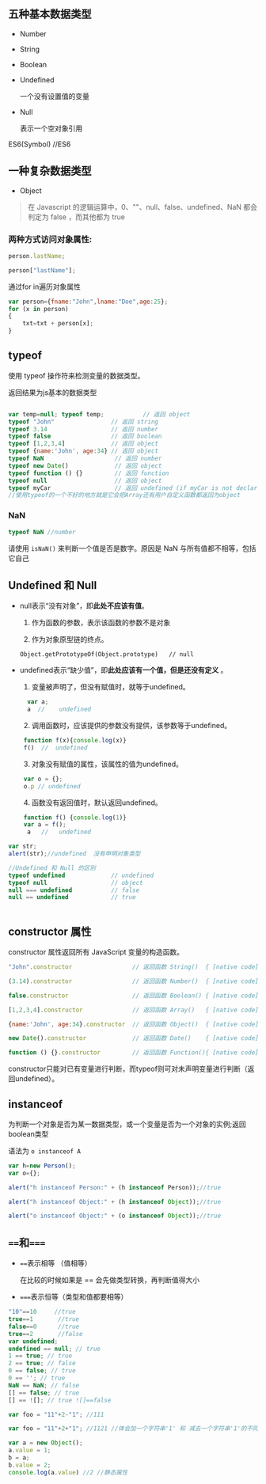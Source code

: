 ## 五种基本数据类型

* Number

* String

* Boolean

* Undefined

    一个没有设置值的变量

* Null 

    表示一个空对象引用

ES6(Symbol)  //ES6

## 一种复杂数据类型

* Object

> 在 Javascript 的逻辑运算中，0、""、null、false、undefined、NaN 都会判定为 false ，而其他都为 true 

### 两种方式访问对象属性:

```javascript
person.lastName;

person["lastName"];

```

通过for in遍历对象属性

```javascript
var person={fname:"John",lname:"Doe",age:25}; 
for (x in person)
{
    txt=txt + person[x];
}
```



## typeof

使用 typeof 操作符来检测变量的数据类型。

返回结果为js基本的数据类型

```javascript

var temp=null; typeof temp;           // 返回 object
typeof "John"                // 返回 string 
typeof 3.14                  // 返回 number
typeof false                 // 返回 boolean
typeof [1,2,3,4]             // 返回 object
typeof {name:'John', age:34} // 返回 object
typeof NaN                    // 返回 number
typeof new Date()             // 返回 object
typeof function () {}         // 返回 function
typeof null                   // 返回 object
typeof myCar                  // 返回 undefined (if myCar is not declared)
//使用typeof的一个不好的地方就是它会把Array还有用户自定义函数都返回为object

```

### NaN

```javascript
typeof NaN //number
```

请使用 ```isNaN()``` 来判断一个值是否是数字。原因是 NaN 与所有值都不相等，包括它自己


## Undefined 和 Null


* null表示“没有对象”，即**此处不应该有值**。

    1. 作为函数的参数，表示该函数的参数不是对象

    2. 作为对象原型链的终点。

     ```Object.getPrototypeOf(Object.prototype)   // null```

* undefined表示“缺少值”，即**此处应该有一个值，但是还没有定义** 。

    1. 变量被声明了，但没有赋值时，就等于undefined。

    ```javascript
      var a;
      a  //    undefined
    ```

    2. 调用函数时，应该提供的参数没有提供，该参数等于undefined。
    ```javascript
     function f(x){console.log(x)}
     f()  //  undefined
     ```

    3. 对象没有赋值的属性，该属性的值为undefined。
    ```javascript
     var o = {};
     o.p // undefined
   ```

    4. 函数没有返回值时，默认返回undefined。
    ```javascript
     function f() {console.log(1)} 
     var a = f();
      a   //   undefined
   ```

```javascript
var str;
alert(str);//undefined  没有申明对象类型

//Undefined 和 Null 的区别
typeof undefined             // undefined
typeof null                  // object
null === undefined           // false
null == undefined            // true
 

```

## constructor 属性

constructor 属性返回所有 JavaScript 变量的构造函数。

```javascript
"John".constructor                 // 返回函数 String()  { [native code] }

(3.14).constructor                 // 返回函数 Number()  { [native code] }

false.constructor                  // 返回函数 Boolean() { [native code] }

[1,2,3,4].constructor              // 返回函数 Array()   { [native code] }

{name:'John', age:34}.constructor  // 返回函数 Object()  { [native code] }

new Date().constructor             // 返回函数 Date()    { [native code] }

function () {}.constructor         // 返回函数 Function(){ [native code] }


```

constructor只能对已有变量进行判断，而typeof则可对未声明变量进行判断（返回undefined）。

 

 

## instanceof

为判断一个对象是否为某一数据类型，或一个变量是否为一个对象的实例;返回boolean类型

语法为 ```o instanceof A```

```javascript
var h=new Person();
var o={};

alert("h instanceof Person:" + (h instanceof Person));//true

alert("h instanceof Object:" + (h instanceof Object));//true

alert("o instanceof Object:" + (o instanceof Object));//true

```

## ```==```和```===```

* ```==```表示相等 （值相等）
    
    在比较的时候如果是 == 会先做类型转换，再判断值得大小

* ```===```表示恒等（类型和值都要相等）

```javascript
"10"==10     //true
true==1       //true
false==0      //true
true==2       //false
var undefined;
undefined == null; // true
1 == true; // true
2 == true; // false
0 == false; // true
0 == ''; // true
NaN == NaN; // false
[] == false; // true
[] == ![]; // true ![]==false

var foo = "11"+2-"1"; //111

var foo = "11"+2+"1"; //1121 //体会加一个字符串'1' 和 减去一个字符串'1'的不同

var a = new Object();
a.value = 1;
b = a;
b.value = 2; 
console.log(a.value) //2 //静态属性
```